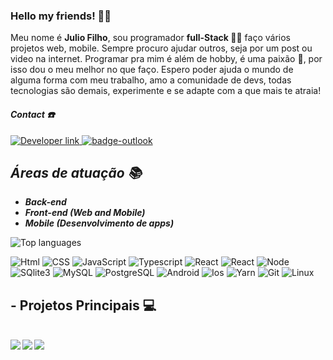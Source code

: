 ### Hello my friends! 🙋‍♂️

Meu nome é <strong>Julio Filho</strong>, sou programador <strong>full-Stack 👨‍💻</strong> faço vários projetos web, mobile. Sempre procuro ajudar outros, seja por um post ou video na internet. Programar pra mim é além de hobby, é uma paixão 💙, por isso dou o meu melhor no que faço. Espero poder ajuda o mundo de alguma forma com meu trabalho, amo a comunidade de devs, todas tecnologias são demais, experimente e se adapte com a que mais te atraia!

#### ***Contact ☎️***

<a href="https://www.linkedin.com/in/julio-cesar-filho-759653171" target="_blank"> 
    <img src="https://img.shields.io/badge/Developer-Julio%20Filho-0077B5?style=flat&logo=Linkedin&logoColor=white" alt="Developer link" />
  </a>

<a href="mailto:rodriguesjuliocesar145@gmail.com">
  <img src="https://img.shields.io/badge/-rodriguesjuliocesar145@gmail.com-054f77?style=flat&logo=gmail&logoColor=white&link=mailto:luizcarlosvilela@outlook.com.br/" alt="badge-outlook"/>
</a>

## ***Áreas de atuação 📚***

* ***Back-end*** 
* ***Front-end (Web and Mobile)***
* ***Mobile (Desenvolvimento de apps)***


<img src="https://github-readme-stats.vercel.app/api/top-langs/?username=JulioCesar012&layout=compact" alt="Top languages"/>

<img src="https://img.shields.io/badge/-HTML%205-E34F26?logo=HTML5&logoColor=white&labelColor=E34F26" alt="Html" /> <img src="https://img.shields.io/badge/-CSS%203-1572B6?logo=CSS3&logoColor=white&labelColor=1572B6" alt="CSS" /> <img src="https://img.shields.io/badge/-JavaScript-F7DF1E?logo=javascript&logoColor=white&labelColor=F7DF1E" alt="JavaScript" /> <img src="https://img.shields.io/badge/-TypeScript-007ACC?logo=typescript&logoColor=white&labelColor=007ACC" alt="Typescript" /> <img src="https://img.shields.io/badge/-React%20JS-61DAFB?logo=react&logoColor=white&labelColor=61DAFB" alt="React" /> <img src="https://img.shields.io/badge/-React_Native%20-3578e5?logo=react&logoColor=white&labelColor=3578e5" alt="React" /> <img src="https://img.shields.io/badge/-Node%20JS-green?logo=node.js&logoColor=white&labelColor=green" alt="Node" /> <img src="https://img.shields.io/badge/-SQlite%203-003B57?logo=SQlite&logoColor=white&labelColor=003B57" alt="SQlite3" /> <img src="https://img.shields.io/badge/-MySQL-4479A1?logo=MySQL&logoColor=white&labelColor=4479A1" alt="MySQL" /> <img src="https://img.shields.io/badge/-PostgreSQL-336791?logo=MySQL&logoColor=white&labelColor=336791" alt="PostgreSQL" />
<img src="https://img.shields.io/badge/-Android-1EA83E?logo=Android&logoColor=white&labelColor=1EA83E" alt="Android" />
<img src="https://img.shields.io/badge/-Ios-3F3F3F?logo=apple&logoColor=white&labelColor=3F3F3F" alt="Ios" />
<img src="https://img.shields.io/badge/-Yarn-336791?logo=yarn&logoColor=white&labelColor=336791" alt="Yarn" /> 
<img src="https://img.shields.io/badge/-Git-E1432A?logo=git&logoColor=white&labelColor=E1432A" alt="Git" /> <img src="https://img.shields.io/badge/-Linux-D1952C?logo=linux&logoColor=white&labelColor=D1952C" alt="Linux" />

## - Projetos Principais  💻 
<br />

  <a href="https://github.com/JulioCesar012/NextLevelWeek2#readme">
    <img align="left" src="https://github-readme-stats.vercel.app/api/pin/?username=JulioCesar012&repo=NextLevelWeek2&theme=tokyonight&show_icons=true" />
  </a>
  <a href="https://github.com/JulioCesar012/InterfacePipefy#readme">
    <img align="left" src="https://github-readme-stats.vercel.app/api/pin/?username=JulioCesar012&repo=InterfacePipefy&theme=tokyonight&show_icons=true" />
  </a>
  <a href="https://github.com/JulioCesar012/Omnistack-11#readme">
    <img align="left" src="https://github-readme-stats.vercel.app/api/pin/?username=JulioCesar012&repo=Omnistack-11&theme=tokyonight&show_icons=true" />
  </a>
